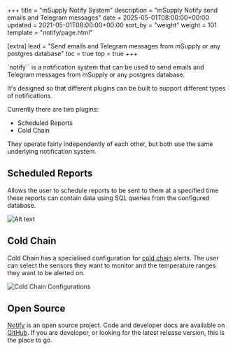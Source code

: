 +++
title = "mSupply Notify System"
description = "mSupply Notify send emails and Telegram messages"
date = 2025-05-01T08:00:00+00:00
updated = 2021-05-01T08:00:00+00:00
sort_by = "weight"
weight = 101
template = "notify/page.html"

[extra]
lead = "Send emails and Telegram messages from mSupply or any postgres database"
toc = true
top = true
+++

`notify`` is a notification system that can be used to send emails and Telegram messages from mSupply or any postgres database.

It's designed so that different plugins can be built to support different types of notifications.

Currently there are two plugins:

- Scheduled Reports
- Cold Chain

They operate fairly independently of each other, but both use the same underlying notification system.

## Scheduled Reports

Allows the user to schedule reports to be sent to them at a specified time these reports can contain data using SQL queries from the configured database.

![Alt text](/notify/images/sch-setup.png)

## Cold Chain

Cold Chain has a specialised configuration for [cold chain](/coldchain/introduction) alerts.
The user can select the sensors they want to monitor and the temperature ranges they want to be alerted on.

![Cold Chain Configurations](/notify/images/cc-setup.png)

## Open Source

[Notify](https://github.com/msupply-foundation/notify) is an open source project. Code and developer docs are available on [GitHub](https://github.com/msupply-foundation/notify).
If you are developer, or looking for the latest release version, this is the place to go.
